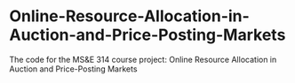 # Online-Resource-Allocation-in-Auction-and-Price-Posting-Markets
The code for the MS&amp;E 314 course project: Online Resource Allocation in Auction and Price-Posting Markets
